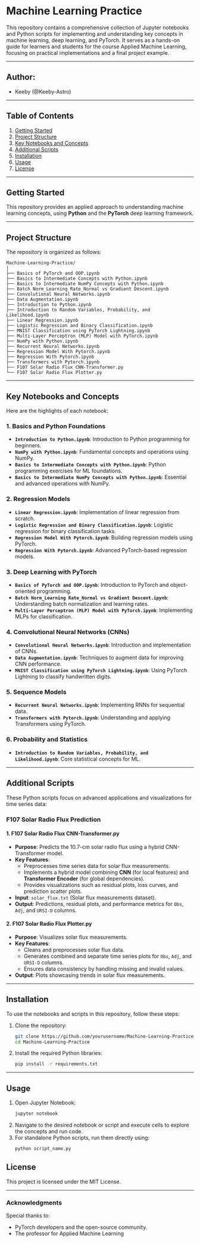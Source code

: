 # Machine Learning Practice

This repository contains a comprehensive collection of Jupyter notebooks and Python scripts for implementing and understanding key concepts in machine learning, deep learning, and PyTorch.
It serves as a hands-on guide for learners and students for the course Applied Machine Learning, focusing on practical implementations and a final project example.

---

## Author:
- Keeby (@Keeby-Astro)

---

## **Table of Contents**

1. [Getting Started](#getting-started)
2. [Project Structure](#project-structure)
3. [Key Notebooks and Concepts](#key-notebooks-and-concepts)
4. [Additional Scripts](#additional-scripts)
5. [Installation](#installation)
6. [Usage](#usage)
7. [License](#license)

---

## **Getting Started**
This repository provides an applied approach to understanding machine learning concepts, using **Python** and the **PyTorch** deep learning framework.

---

## **Project Structure**
The repository is organized as follows:

```plaintext
Machine-Learning-Practice/
|
├── Basics of PyTorch and OOP.ipynb
├── Basics to Intermediate Concepts with Python.ipynb
├── Basics to Intermediate NumPy Concepts with Python.ipynb
├── Batch Norm_Learning Rate_Normal vs Gradient Descent.ipynb
├── Convolutional Neural Networks.ipynb
├── Data Augmentation.ipynb
├── Introduction to Python.ipynb
├── Introduction to Random Variables, Probability, and Likelihood.ipynb
├── Linear Regression.ipynb
├── Logistic Regression and Binary Classification.ipynb
├── MNIST Classification using PyTorch Lightning.ipynb
├── Multi-Layer Perceptron (MLP) Model with PyTorch.ipynb
├── NumPy with Python.ipynb
├── Recurrent Neural Networks.ipynb
├── Regression Model With Pytorch.ipynb
├── Regression With Pytorch.ipynb
├── Transformers with Pytorch.ipynb
├── F107 Solar Radio Flux CNN-Transformer.py
└── F107 Solar Radio Flux Plotter.py
```

---

## **Key Notebooks and Concepts**
Here are the highlights of each notebook:

### **1. Basics and Python Foundations**
- **`Introduction to Python.ipynb`**: Introduction to Python programming for beginners.
- **`NumPy with Python.ipynb`**: Fundamental concepts and operations using NumPy.
- **`Basics to Intermediate Concepts with Python.ipynb`**: Python programming exercises for ML foundations.
- **`Basics to Intermediate NumPy Concepts with Python.ipynb`**: Essential and advanced operations with NumPy.

### **2. Regression Models**
- **`Linear Regression.ipynb`**: Implementation of linear regression from scratch.
- **`Logistic Regression and Binary Classification.ipynb`**: Logistic regression for binary classification tasks.
- **`Regression Model With Pytorch.ipynb`**: Building regression models using PyTorch.
- **`Regression With Pytorch.ipynb`**: Advanced PyTorch-based regression models.

### **3. Deep Learning with PyTorch**
- **`Basics of PyTorch and OOP.ipynb`**: Introduction to PyTorch and object-oriented programming.
- **`Batch Norm_Learning Rate_Normal vs Gradient Descent.ipynb`**: Understanding batch normalization and learning rates.
- **`Multi-Layer Perceptron (MLP) Model with PyTorch.ipynb`**: Implementing MLPs for classification.

### **4. Convolutional Neural Networks (CNNs)**
- **`Convolutional Neural Networks.ipynb`**: Introduction and implementation of CNNs.
- **`Data Augmentation.ipynb`**: Techniques to augment data for improving CNN performance.
- **`MNIST Classification using PyTorch Lightning.ipynb`**: Using PyTorch Lightning to classify handwritten digits.

### **5. Sequence Models**
- **`Recurrent Neural Networks.ipynb`**: Implementing RNNs for sequential data.
- **`Transformers with Pytorch.ipynb`**: Understanding and applying Transformers using PyTorch.

### **6. Probability and Statistics**
- **`Introduction to Random Variables, Probability, and Likelihood.ipynb`**: Core statistical concepts for ML.

---

## **Additional Scripts**
These Python scripts focus on advanced applications and visualizations for time series data:

### **F107 Solar Radio Flux Prediction**

#### **1. F107 Solar Radio Flux CNN-Transformer.py**
- **Purpose**: Predicts the 10.7-cm solar radio flux using a hybrid CNN-Transformer model.
- **Key Features**:
  - Preprocesses time series data for solar flux measurements.
  - Implements a hybrid model combining **CNN** (for local features) and **Transformer Encoder** (for global dependencies).
  - Provides visualizations such as residual plots, loss curves, and prediction scatter plots.
- **Input**: `solar_flux.txt` (Solar flux measurements dataset).
- **Output**: Predictions, residual plots, and performance metrics for `Obs`, `Adj`, and `URSI-D` columns.

#### **2. F107 Solar Radio Flux Plotter.py**
- **Purpose**: Visualizes solar flux measurements.
- **Key Features**:
  - Cleans and preprocesses solar flux data.
  - Generates combined and separate time series plots for `Obs`, `Adj`, and `URSI-D` columns.
  - Ensures data consistency by handling missing and invalid values.
- **Output**: Plots showcasing trends in solar flux measurements.

---

## **Installation**
To use the notebooks and scripts in this repository, follow these steps:

1. Clone the repository:
   ```bash
   git clone https://github.com/yourusername/Machine-Learning-Practice.git
   cd Machine-Learning-Practice
   ```
2. Install the required Python libraries:
   ```bash
   pip install -r requirements.txt
   ```

---

## **Usage**
1. Open Jupyter Notebook:
   ```bash
   jupyter notebook
   ```
2. Navigate to the desired notebook or script and execute cells to explore the concepts and run code.
3. For standalone Python scripts, run them directly using:
   ```bash
   python script_name.py
   ```

## **License**
This project is licensed under the MIT License.

---

### **Acknowledgments**
Special thanks to:
- PyTorch developers and the open-source community.
- The professor for Applied Machine Learning
